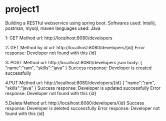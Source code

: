 # project1
Building a RESTful webservice using spring boot.
Softwares used: Intellij, postman, mysql, maven
languages used: Java

1: GET Method url: http://localhost:8080/developers

2: GET Method by id url: http://localhost:8080/developers/{id}
   Error response: Developer not found with this {id}

3: POST Method
   url: http://localhost:8080/developers
   json body:
   {
    "name":"ram",
    "skills":"java"
   }
   Success response: Developer is created successfully

4.PUT Method
  url: http://localhost:8080/developers/{id} 
  {
    "name":"ram",
    "skills":"java"
  }
   Success response: Developer is updated successfully
   Error response: Developer not found with this {id}
  
5.Delete Method
   url: http://localhost:8080/developers/{id} 
   Success response: Developer is deleted successfully
   Error response: Developer not found with this {id}
   
   


